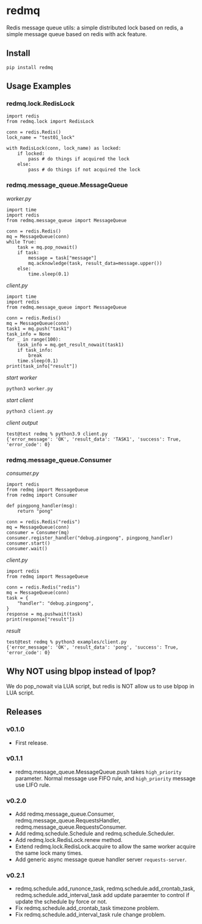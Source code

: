 # redmq

Redis message queue utils: a simple distributed lock based on redis, a simple message queue based on redis with ack feature.

## Install

```
pip install redmq
```

## Usage Examples 

### redmq.lock.RedisLock

```
import redis
from redmq.lock import RedisLock

conn = redis.Redis()
lock_name = "test01_lock"

with RedisLock(conn, lock_name) as locked:
    if locked:
        pass # do things if acquired the lock
    else:
        pass # do things if not acquired the lock
```

### redmq.message_queue.MessageQueue

*worker.py*

```
import time
import redis
from redmq.message_queue import MessageQueue

conn = redis.Redis()
mq = MessageQueue(conn)
while True:
    task = mq.pop_nowait()
    if task:
        message = task["message"]
        mq.acknowledge(task, result_data=message.upper())
    else:
        time.sleep(0.1)
```

*client.py*

```
import time
import redis
from redmq.message_queue import MessageQueue

conn = redis.Redis()
mq = MessageQueue(conn)
task1 = mq.push("task1")
task_info = None
for _ in range(100):
    task_info = mq.get_result_nowait(task1)
    if task_info:
        break
    time.sleep(0.1)
print(task_info["result"])

```

*start worker*

```
python3 worker.py
```

*start client*

```
python3 client.py
```

*client output*

```
test@test redmq % python3.9 client.py 
{'error_message': 'OK', 'result_data': 'TASK1', 'success': True, 'error_code': 0}
```

### redmq.message_queue.Consumer

*consumer.py*

```
import redis
from redmq import MessageQueue
from redmq import Consumer

def pingpong_handler(msg):
    return "pong"

conn = redis.Redis("redis")
mq = MessageQueue(conn)
consumer = Consumer(mq)
consumer.register_handler("debug.pingpong", pingpong_handler)
consumer.start()
consumer.wait()
```

*client.py*

```
import redis
from redmq import MessageQueue

conn = redis.Redis("redis")
mq = MessageQueue(conn)
task = {
    "handler": "debug.pingpong",
}
response = mq.pushwait(task)
print(response["result"])
```

*result*

```
test@test redmq % python3 examples/client.py
{'error_message': 'OK', 'result_data': 'pong', 'success': True, 'error_code': 0}
```

## Why NOT using blpop instead of lpop?

We do pop_nowait via LUA script, but redis is NOT allow us to use blpop in LUA script.

## Releases

### v0.1.0

- First release.

### v0.1.1

- redmq.message_queue.MessageQueue.push takes `high_priority` parameter. Normal message use FIFO rule, and `high_priority` message use LIFO rule.

### v0.2.0

- Add redmq.message_queue.Consumer, redmq.message_queue.RequestsHandler, redmq.message_queue.RequestsConsumer.
- Add redmq.schedule.Schedule and redmq.schedule.Scheduler.
- Add redmq.lock.RedisLock.renew method.
- Extend redmq.lock.RedisLock.acquire to allow the same worker acquire the same lock many times.
- Add generic async message queue handler server `requests-server`.

### v0.2.1

- redmq.schedule.add_runonce_task, redmq.schedule.add_crontab_task, redmq.schedule.add_interval_task add update paraemter to control if update the schedule by force or not.
- Fix redmq.schedule.add_crontab_task timezone problem.
- Fix redmq.schedule.add_interval_task rule change problem.
